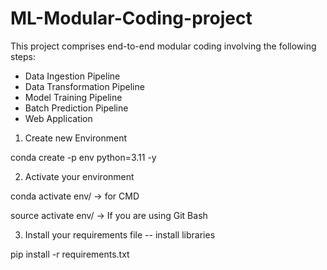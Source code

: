 # ML-Modular-Coding-project

This project comprises end-to-end modular coding involving the following steps:
- Data Ingestion Pipeline
- Data Transformation Pipeline
- Model Training Pipeline
- Batch Prediction Pipeline
- Web Application

1. Create new Environment

conda create -p env python=3.11 -y

2. Activate your environment

conda activate env/ -> for CMD

source activate env/ -> If you are using Git Bash


3. Install your requirements file -- install libraries

pip install -r requirements.txt